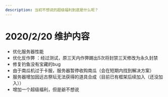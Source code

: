 ```yaml
---
description: 当初不想说的超级福利到底是什么呢？
---
```


# 2020/2/20 维护内容

* 优化服务器性能
* 优化反作弊 ：经过测试，原三天内作弊踢出5次将封禁三天修改为永久封禁
* 修复钓鱼没有宝藏的bug
* 由于南瓜机过于卡服，服务器暂停收购南瓜（会在短期内找到解决方案）
* 服务器增加因远古祭坛无法获得的道具合成（目前已有框架后续加入（还没加入））
* 增加一个超级福利，但是爺不想说
